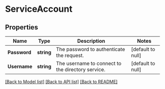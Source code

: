 # ServiceAccount

## Properties
Name | Type | Description | Notes
------------ | ------------- | ------------- | -------------
**Password** | **string** | The password to authenticate the request. | [default to null]
**Username** | **string** | The username to connect to the directory service. | [default to null]

[[Back to Model list]](../README.md#documentation-for-models) [[Back to API list]](../README.md#documentation-for-api-endpoints) [[Back to README]](../README.md)
